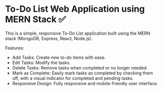 # To-Do List Web Application using MERN Stack ✅

This is a simple, responsive To-Do List application built using the MERN stack (MongoDB, Express, React, Node.js).

Features:
- Add Tasks: Create new to-do items with ease.
- Edit Tasks: Modify the tasks.
- Delete Tasks: Remove tasks when completed or no longer needed.
- Mark as Complete: Easily mark tasks as completed by checking them off, with a visual indicator for completed and pending tasks.
- Responsive Design: Fully responsive and mobile-friendly user interface.
